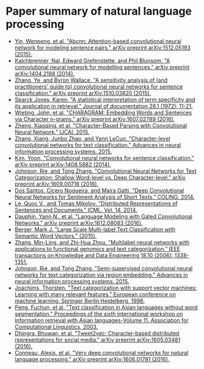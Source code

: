 # Paper summary of natural language processing

* [Yin, Wenpeng, et al. "Abcnn: Attention-based convolutional neural network for modeling sentence pairs." arXiv preprint arXiv:1512.05193 (2015).](./ABCNN_Attention-Based_Convolutional_Neural_Network_for_Modeling_Sentence_Pairs)
* [Kalchbrenner, Nal, Edward Grefenstette, and Phil Blunsom. "A convolutional neural network for modelling sentences." arXiv preprint arXiv:1404.2188 (2014).](./A_Convolutional_Neural_Network_for_Modelling_Sentences)
* [Zhang, Ye, and Byron Wallace. "A sensitivity analysis of (and practitioners' guide to) convolutional neural networks for sentence classification." arXiv preprint arXiv:1510.03820 (2015).](./A_Sensitivity_Analysis_of_Convolutional_Neural_Networks_for_Sentence_Classification)
* [Sparck Jones, Karen. "A statistical interpretation of term specificity and its application in retrieval." Journal of documentation 28.1 (1972): 11-21.](./A_statistical_interpretation_of_term_specificity_and_its_application_in_retrieval)
* [Wieting, John, et al. "CHARAGRAM: Embedding Words and Sentences via Character n-grams." arXiv preprint arXiv:1607.02789 (2016).](./CHARAGRAM_Embedding_Words_and_Sentences_via_Character_n-grams)
* [Zheng, Xiaoqing, et al. "Character-Based Parsing with Convolutional Neural Network." IJCAI. 2015.](./Character-Based_Parsing_with_Convolutional_Neural_Network)
* [Zhang, Xiang, Junbo Zhao, and Yann LeCun. "Character-level convolutional networks for text classification." Advances in neural information processing systems. 2015.](./Character-level_Convolutional_Networks_for_Text_Classification)
* [Kim, Yoon. "Convolutional neural networks for sentence classification." arXiv preprint arXiv:1408.5882 (2014).](./Convolutional_Neural_Networks_for_Sentence_Classification)
* [Johnson, Rie, and Tong Zhang. "Convolutional Neural Networks for Text Categorization: Shallow Word-level vs. Deep Character-level." arXiv preprint arXiv:1609.00718 (2016).](./Convolutional_Neural_Networks_for_Text_categorization_Shallow_Word-level_vs_Deep_Character-level)
* [Dos Santos, Cícero Nogueira, and Maira Gatti. "Deep Convolutional Neural Networks for Sentiment Analysis of Short Texts." COLING. 2014.](./Deep_Convolutional_Neural_Networks_for_Sentiment_Analysis_of_Short_Texts)
* [Le, Quoc V., and Tomas Mikolov. "Distributed Representations of Sentences and Documents." ICML. Vol. 14. 2014.](./Distributed_Representations_of_Words_and_Phrases_and_their_Compositionally)
* [Dauphin, Yann N., et al. "Language Modeling with Gated Convolutional Networks." arXiv preprint arXiv:1612.08083 (2016).](./Language_Modeling_with_Gated_Convolutional_Networks)
* [Berger, Mark J. "Large Scale Multi-label Text Classification with Semantic Word Vectors." (2015).](./Large_Scale_Multi-label_Text_Classification_with_Semantic_Word_Vectors)
* [Zhang, Min-Ling, and Zhi-Hua Zhou. "Multilabel neural networks with applications to functional genomics and text categorization." IEEE transactions on Knowledge and Data Engineering 18.10 (2006): 1338-1351.](./Multi-Label_Neural_Networks_with_Applications_to_Functional_Genomics_and_Text_Categorization)
* [Johnson, Rie, and Tong Zhang. "Semi-supervised convolutional neural networks for text categorization via region embedding." Advances in neural information processing systems. 2015.](./Semi-supervised_Convolutional_Neural_Networks_for_Text_Categorization_via_Region_Embedding.md)
* [Joachims, Thorsten. "Text categorization with support vector machines: Learning with many relevant features." European conference on machine learning. Springer Berlin Heidelberg, 1998.](./Text_Categorization_with_Support_Vector_Machines_Learning_with_Many_Relavant_Features)
* [Peng, Fuchun, et al. "Text classification in Asian languages without word segmentation." Proceedings of the sixth international workshop on Information retrieval with Asian languages-Volume 11. Association for Computational Linguistics, 2003.](Text_Clasification_in_Asian_Languages_without_Word_Segmentation)
* [Dhingra, Bhuwan, et al. "Tweet2vec: Character-based distributed representations for social media." arXiv preprint arXiv:1605.03481 (2016).](./Tweet2Vec_Character_Based_Distributed_Representations_for_Social_Media)
* [Conneau, Alexis, et al. "Very deep convolutional networks for natural language processing." arXiv preprint arXiv:1606.01781 (2016).](./Very_Deep_Convolutional_Networks_for_Natural_Language_Processing)
